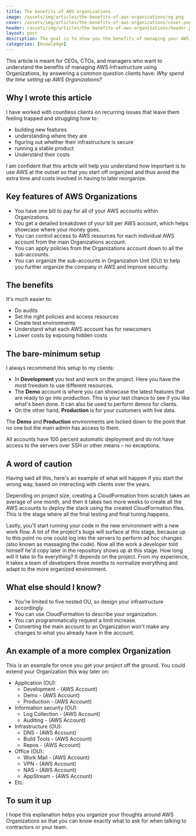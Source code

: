 ```yaml
---
title: The benefits of AWS organizations
image: /assets/img/articles/the-benefits-of-aws-organizations/og.png
cover: /assets/img/articles/the-benefits-of-aws-organizations/cover.png
header: /assets/img/articles/the-benefits-of-aws-organizations/header.png
layout: post
description: The goal is to show you the benefits of managing your AWS infrastructure using Organizations.
categories: [knowledge]
---
```


This article is meant for CEOs, CTOs, and managers who want to understand the benefits of managing AWS infrastructure using Organizations, by answering a common question clients have: *Why spend the time setting up AWS Organizations?* 

## Why I wrote this article

I have worked with countless clients on recurring issues that leave them feeling trapped and struggling how to:

- building new features
- understanding where they are
- figuring out whether their infrastructure is secure
- running a stable product
- Understand their costs

I am confident that this article will help you understand how important is to use AWS at the outset so that you start off organized and thus avoid the extra time and costs involved in having to later reorganize.

## Key features of AWS Organizations

- You have one bill to pay for all of your AWS accounts within Organizations.
- You get a detailed breakdown of your bill per AWS account, which helps showcase where your money goes.
- You can control access to AWS resources for each individual AWS account from the main Organizations account.
- You can apply policies from the Organizations account down to all the sub-accounts.
- You can organize the sub-accounts in Organization Unit (OU) to help you further organize the company in AWS and improve security.

## The benefits

It's much easier to:

- Do audits
- Set the right policies and access resources
- Create test environments
- Understand what each AWS account has for newcomers
- Lower costs by exposing hidden costs

## The bare-minimum setup

I always recommend this setup to my clients:

- In **Development** you test and work on the project. Here you have the most freedom to use different resources.
- The **Demo** account is where you can showcase the latest features that are ready to go into production. This is your last chance to see if you like what's been done. It can also be used to perform demos for clients.
- On the other hand, **Production** is for your customers with live data.

The **Demo** and **Production** environments are locked down to the point that no one but the main admin has access to them. 

All accounts have 100 percent automatic deployment and do not have access to the servers over SSH or other means – no exceptions. 

## A word of caution

Having said all this, here's an example of what will happen if you start the wrong way, based on interacting with clients over the years.

Depending on project size, creating a CloudFormation from scratch takes an average of one month, and then it takes two more weeks to create all the AWS accounts to deploy the stack using the created CloudFormation files. This is the stage where all the final testing and final tuning happens.

Lastly, you'll start running your code in the new environment with a new work flow. A lot of the project's bugs will surface at this stage, because up to this point no one could log into the servers to perform ad hoc changes (also known as massaging the code). Now all the work a developer told himself he'd copy later in the repository shows up at this stage. How long will it take to fix everything? It depends on the project. From my experience, it takes a team of developers three months to normalize everything and adapt to the more organized environment.

## What else should I know?

- You're limited to five nested OU, so design your infrastructure accordingly.
- You can use CloudFormation to describe your organization.
- You can programmatically request a limit increase.
- Converting the main account to an Organization won't make any changes to what you already have in the account.

## An example of a more complex Organization

This is an example for once you get your project off the ground. You could extend your Organization this way later on:

- Application (OU):
    - Development - (AWS Account)
    - Demo - (AWS Account)
    - Production - (AWS Account)
- Information security (OU):
    - Log Collection - (AWS Account)
    - Auditing - (AWS Account)
- Infrastructure (OU):
    - DNS - (AWS Account)
    - Build Tools - (AWS Account)
    - Repos - (AWS Account)
- Office (OU):
    - Work Mail - (AWS Account)
    - VPN - (AWS Account)
    - NAS - (AWS Account)
    - AppStream - (AWS Account)
- Etc.

## To sum it up

I hope this explanation helps you organize your thoughts around AWS Organizations so that you can know exactly what to ask for when talking to contractors or your team.